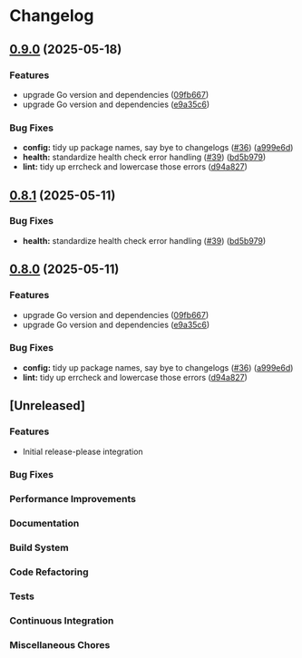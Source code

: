 # Changelog

## [0.9.0](https://github.com/madflojo/hord-fork/compare/drivers/nats/v0.8.1...drivers/nats/v0.9.0) (2025-05-18)


### Features

* upgrade Go version and dependencies ([09fb667](https://github.com/madflojo/hord-fork/commit/09fb667a4c326981c0d2cb94e12a04140c717041))
* upgrade Go version and dependencies ([e9a35c6](https://github.com/madflojo/hord-fork/commit/e9a35c6250fb4f854f5bdfdf141d93bcb2ac69a0))


### Bug Fixes

* **config:** tidy up package names, say bye to changelogs ([#36](https://github.com/madflojo/hord-fork/issues/36)) ([a999e6d](https://github.com/madflojo/hord-fork/commit/a999e6d8a5c46cb0d8dcd445666f427581917c18))
* **health:** standardize health check error handling ([#39](https://github.com/madflojo/hord-fork/issues/39)) ([bd5b979](https://github.com/madflojo/hord-fork/commit/bd5b979bfb81518dea703c9d79c9422556548d74))
* **lint:** tidy up errcheck and lowercase those errors ([d94a827](https://github.com/madflojo/hord-fork/commit/d94a827354011f8779f2f838034611741b838543))

## [0.8.1](https://github.com/tarmac-project/hord/compare/drivers/nats-v0.8.0...drivers/nats/v0.8.1) (2025-05-11)


### Bug Fixes

* **health:** standardize health check error handling ([#39](https://github.com/tarmac-project/hord/issues/39)) ([bd5b979](https://github.com/tarmac-project/hord/commit/bd5b979bfb81518dea703c9d79c9422556548d74))

## [0.8.0](https://github.com/tarmac-project/hord/compare/drivers/nats-v0.7.0...drivers/nats-v0.8.0) (2025-05-11)


### Features

* upgrade Go version and dependencies ([09fb667](https://github.com/tarmac-project/hord/commit/09fb667a4c326981c0d2cb94e12a04140c717041))
* upgrade Go version and dependencies ([e9a35c6](https://github.com/tarmac-project/hord/commit/e9a35c6250fb4f854f5bdfdf141d93bcb2ac69a0))


### Bug Fixes

* **config:** tidy up package names, say bye to changelogs ([#36](https://github.com/tarmac-project/hord/issues/36)) ([a999e6d](https://github.com/tarmac-project/hord/commit/a999e6d8a5c46cb0d8dcd445666f427581917c18))
* **lint:** tidy up errcheck and lowercase those errors ([d94a827](https://github.com/tarmac-project/hord/commit/d94a827354011f8779f2f838034611741b838543))

## [Unreleased]

### Features
- Initial release-please integration

### Bug Fixes

### Performance Improvements

### Documentation

### Build System

### Code Refactoring

### Tests

### Continuous Integration

### Miscellaneous Chores

